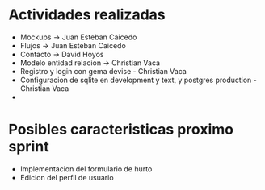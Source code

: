 # **Actividades realizadas**
- Mockups -> Juan Esteban Caicedo
- Flujos -> Juan Esteban Caicedo
- Contacto -> David Hoyos
- Modelo entidad relacion -> Christian Vaca
- Registro y login con gema devise - Christian Vaca
- Configuracion de sqlite en development y text, y postgres production - Christian Vaca
- 
# **Posibles caracteristicas proximo sprint**
- Implementacion del formulario de hurto
- Edicion del perfil de usuario